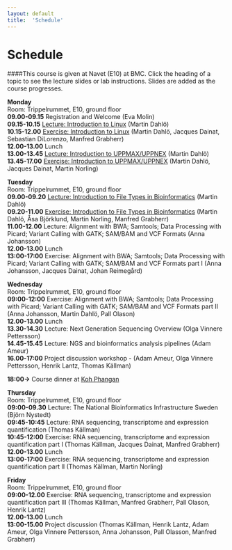 ```yaml
---
layout: default
title:  'Schedule'
---
```


# Schedule

####This course is given at Navet (E10) at BMC. Click the heading of a topic to see the lecture slides or lab instructions. Slides are added as the course progresses.

**Monday**  
Room: Trippelrummet, E10, ground floor  
**09.00-09.15** Registration and Welcome (Eva Molin)  
**09.15-10.15** [Lecture: Introduction to Linux](slides/dahlo-linux.pdf) (Martin Dahlö)  
**10.15-12.00** [Exercise: Introduction to Linux](labs/linux-intro) (Martin Dahlö, Jacques Dainat, Sebastian DiLorenzo, Manfred Grabherr)  
**12.00-13.00** Lunch  
**13.00-13.45** [Lecture: Introduction to UPPMAX/UPPNEX](slides/dahlo-uppmax.pdf) (Martin Dahlö)  
**13.45-17.00** [Exercise: Introduction to UPPMAX/UPPNEX](labs/uppmax-intro) (Martin Dahlö, Jacques Dainat, Martin Norling)  

**Tuesday**  
Room: Trippelrummet, E10, ground floor  
**09.00-09.20** [Lecture: Introduction to File Types in Bioinformatics](slides/dahlo-filetypes.pdf) (Martin Dahlö)  
**09.20-11.00** [Exercise: Introduction to File Types in Bioinformatics](labs/filetypes) (Martin Dahlö, Åsa Björklund, Martin Norling, Manfred Grabherr)  
**11.00-12.00** Lecture: Alignment with BWA; Samtools; Data Processing with Picard; Variant Calling with GATK; SAM/BAM and VCF Formats (Anna Johansson)  
**12.00-13.00** Lunch   
**13:00-17:00** Exercise: Alignment with BWA; Samtools; Data Processing with Picard; Variant Calling with GATK; SAM/BAM and VCF Formats part I (Anna Johansson, Jacques Dainat, Johan Reimegård)  

**Wednesday**  
Room: Trippelrummet, E10, ground floor  
**09:00-12:00** Exercise: Alignment with BWA; Samtools; Data Processing with Picard; Variant Calling with GATK; SAM/BAM and VCF Formats part II (Anna Johansson, Martin Dahlö, Pall Olason)   
**12.00-13.00** Lunch  
**13.30-14.30** Lecture: Next Generation Sequencing Overview (Olga Vinnere Pettersson)  
**14.45-15.45** Lecture: NGS and bioinformatics analysis pipelines (Adam Ameur)  
**16.00-17:00** Project discussion workshop - (Adam Ameur, Olga Vinnere Pettersson, Henrik Lantz, Thomas Källman)   

**18:00->** Course dinner at [Koh Phangan](https://www.google.se/maps/place/Restaurang+Koh+Phangan/@59.856845,17.629343,17z/data=!3m1!4b1!4m2!3m1!1s0x465fcbf3d83e6711:0x4b004e395b108348) 

**Thursday**  
Room: Trippelrummet, E10, ground floor  
**09:00-09.30** Lecture: The National Bioinformatics Infrastructure Sweden (Björn Nystedt)  
**09:45-10:45** Lecture: RNA sequencing, transcriptome and expression quantification (Thomas Källman)  
**10:45-12:00** Exercise: RNA sequencing, transcriptome and expression quantification part I (Thomas Källman, Jacques Dainat, Manfred Grabherr)   
**12.00-13.00** Lunch  
**13:00-17:00** Exercise: RNA sequencing, transcriptome and expression quantification part II (Thomas Källman, Martin Norling)   

**Friday**  
Room: Trippelrummet, E10, ground floor  
**09:00-12.00** Exercise: RNA sequencing, transcriptome and expression quantification part III (Thomas Källman, Manfred Grabherr, Pall Olason, Henrik Lantz)  
**12.00-13.00** Lunch  
**13:00-15.00** Project discussion (Thomas Källman, Henrik Lantz, Adam Ameur, Olga Vinnere Pettersson, Anna Johansson, Pall Olasson, Manfred Grabherr)   
